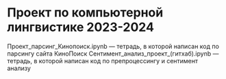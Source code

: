 # Проект по компьютерной лингвистике 2023-2024
Проект_парсинг_Кинопоиск.ipynb — тетрадь, в которой написан код по парсингу сайта КиноПоиск
Сентимент_анализ_проект_(гитхаб).ipynb — тетрадь, в которой написан код по препроцессингу и сентимент анализу
